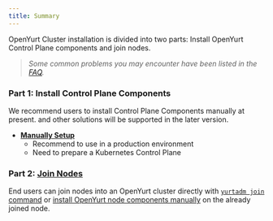 ```yaml
---
title: Summary
---
```


OpenYurt Cluster installation is divided into two parts: Install OpenYurt Control Plane components and join nodes.

> *Some common problems you may encounter have been listed in the [FAQ](../faq.md).*

### Part 1: Install Control Plane Components

We recommend users to install Control Plane Components manually at present. and other solutions will be supported in the later version.

  - **[Manually Setup](./manually-setup.md)**
    - Recommend to use in a production environment
    - Need to prepare a Kubernetes Control Plane
  
### Part 2: [Join Nodes](./yurtadm-join.md)

End users can join nodes into an OpenYurt cluster directly with [`yurtadm join` command](./yurtadm-join.md#1-joining-nodes-from-scratch) or [install OpenYurt node components manually](./yurtadm-join.md#2-install-openyurt-node-components) on the already joined node.

